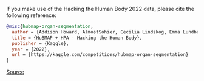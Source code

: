 If you make use of the Hacking the Human Body 2022 data, please cite the following reference:

``` bibtex
@misc{hubmap-organ-segmentation,
  author = {Addison Howard, AlmostSohier, Cecilia Lindskog, Emma Lundberg, Katy Borner, Leah Godwin, Shriya, Sohier Dane, Trang Le, Yashvardhan Jain},
  title = {HuBMAP + HPA - Hacking the Human Body},
  publisher = {Kaggle},
  year = {2022},
  url = {https://kaggle.com/competitions/hubmap-organ-segmentation}
}
```

[Source](https://www.kaggle.com/competitions/hubmap-organ-segmentation/overview/citation)